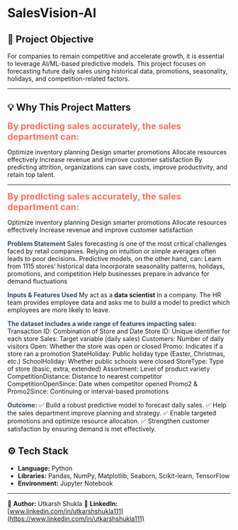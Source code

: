 # SalesVision-AI

## 📌 Project Objective
For companies to remain competitive and accelerate growth, it is essential to leverage AI/ML-based predictive models. This project focuses on forecasting future daily sales using historical data, promotions, seasonality, holidays, and competition-related factors.

---

## 💡 Why This Project Matters
<b style="color:#ff6f61; font-size:20px;">By predicting sales accurately, the sales department can: </b>

Optimize inventory planning
Design smarter promotions
Allocate resources effectively
Increase revenue and improve customer satisfaction
By predicting attrition, organizations can save costs, improve productivity, and retain top talent.

---

<b style="color:#ff6f61; font-size:20px;">By predicting sales accurately, the sales department can: </b>

Optimize inventory planning
Design smarter promotions
Allocate resources effectively
Increase revenue and improve customer satisfaction

<b style="color:#34495e;">Problem Statement</b>
Sales forecasting is one of the most critical challenges faced by retail companies. Relying on intuition or simple averages often leads to poor decisions. Predictive models, on the other hand, can:
Learn from 1115 stores’ historical data
Incorporate seasonality patterns, holidays, promotions, and competition
Help businesses prepare in advance for demand fluctuations

<b style="color:#34495e;">Inputs & Features Used</b>
My act as a <b>data scientist</b> in a company. The HR team provides employee data and asks me to build a model to predict which employees are more likely to leave.

<b style="color:#34495e;">The dataset includes a wide range of features impacting sales:</b>
Transaction ID: Combination of Store and Date
Store ID: Unique identifier for each store
Sales: Target variable (daily sales)
Customers: Number of daily visitors
Open: Whether the store was open or closed
Promo: Indicates if a store ran a promotion
StateHoliday: Public holiday type (Easter, Christmas, etc.)
SchoolHoliday: Whether public schools were closed
StoreType: Type of store (basic, extra, extended)
Assortment: Level of product variety
CompetitionDistance: Distance to nearest competitor
CompetitionOpenSince: Date when competitor opened
Promo2 & Promo2Since: Continuing or interval-based promotions
    
<b style="color:#34495e;">Outcome:</b>
✅ Build a robust predictive model to forecast daily sales.
✅ Help the sales department improve planning and strategy.
✅ Enable targeted promotions and optimize resource allocation.
✅ Strengthen customer satisfaction by ensuring demand is met effectively.


## ⚙️ Tech Stack
- **Language:** Python  
- **Libraries:** Pandas, NumPy, Matplotlib, Seaborn, Scikit-learn, TensorFlow
- **Environment:** Jupyter Notebook

---
👤 **Author:** Utkarsh Shukla 
🔗 **LinkedIn:** [www.linkedin.com/in/utkarshshukla111](https://www.linkedin.com/in/utkarshshukla111)

